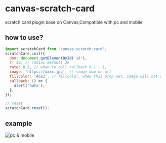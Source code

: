 # canvas-scratch-card

scratch card plugin base on Canvas,Compatible with pc and mobile

## how to use?

```javascript
import scratchCard from 'canvas-scratch-card';
scratchCard.init({
  dom: document.getElementById('id'),
  r: 20, // radius default 20
  rate: 0.5, // when to call callback 0.1 - 1,
  image: 'https://xxxx.jpg', // <img> dom or url
  fillColor: '#b22', // fillColor, when this prop set, image will not render
  callback: () => {
    alert('haha');
  },
});

// reset
scratchCard.reset();
```

## example

![pc & mobile](./assets/example.gif)
